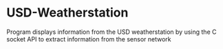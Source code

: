 # USD-Weatherstation

 Program displays information from the USD weatherstation by
 using the C socket API to extract information from the sensor network
